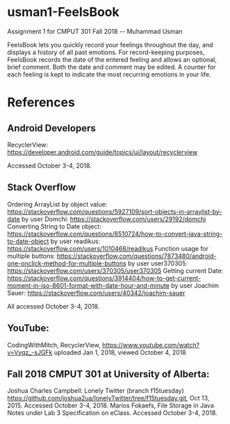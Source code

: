 # usman1-FeelsBook
Assignment 1 for CMPUT 301 Fall 2018 -- Muhammad Usman

FeelsBook lets you quickly record your feelings throughout the day, and displays a history of all past emotions. For record-keeping purposes, FeelsBook records the date of the entered feeling and allows an optional, brief comment. Both the date and comment may be edited. A counter for each feeling is kept to indicate the most recurring emotions in your life.

# References
## Android Developers
RecyclerView: https://developer.android.com/guide/topics/ui/layout/recyclerview

Accessed October 3-4, 2018.

## Stack Overflow
Ordering ArrayList by object value: https://stackoverflow.com/questions/5927109/sort-objects-in-arraylist-by-date by user Domchi: https://stackoverflow.com/users/29192/domchi
Converting String to Date object: https://stackoverflow.com/questions/6510724/how-to-convert-java-string-to-date-object by user readikus: https://stackoverflow.com/users/1010468/readikus
Function usage for multiple buttons: https://stackoverflow.com/questions/7873480/android-one-onclick-method-for-multiple-buttons by user user370305: https://stackoverflow.com/users/370305/user370305
Getting current Date: https://stackoverflow.com/questions/3914404/how-to-get-current-moment-in-iso-8601-format-with-date-hour-and-minute by user Joachim Sauer: https://stackoverflow.com/users/40342/joachim-sauer

All accessed October 3-4, 2018.

## YouTube:
CodingWithMitch, RecyclerView, https://www.youtube.com/watch?v=Vyqz_-sJGFk uploaded Jan 1, 2018, viewed October 4, 2018

## Fall 2018 CMPUT 301 at University of Alberta:
Joshua Charles Campbell: Lonely Twitter (branch f15tuesday) https://github.com/joshua2ua/lonelyTwitter/tree/f15tuesday.git, Oct 13, 2015. Accessed October 3-4, 2018.
Marios Fokaefs, File Storage in Java Notes under Lab 3 Specification on eClass. Accessed October 3-4, 2018.
